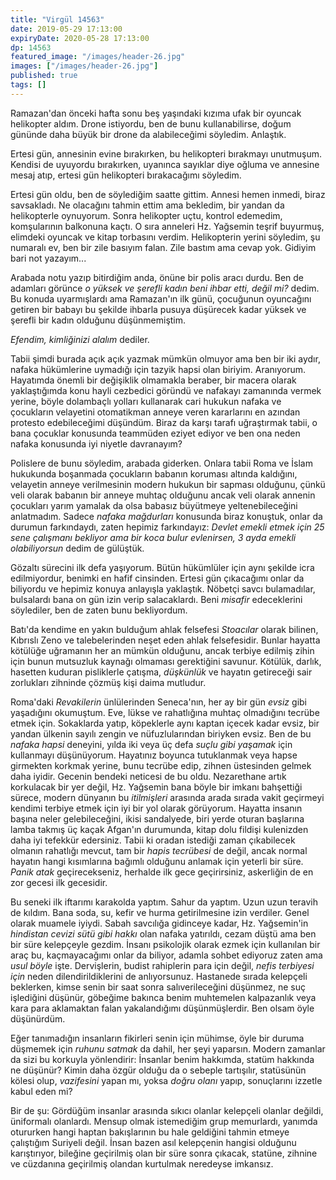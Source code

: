 ```yaml
---
title: "Virgül 14563"
date: 2019-05-29 17:13:00
expiryDate: 2020-05-28 17:13:00
dp: 14563
featured_image: "/images/header-26.jpg"
images: ["/images/header-26.jpg"]
published: true
tags: []
---
```




Ramazan'dan önceki hafta sonu beş yaşındaki kızıma ufak bir oyuncak helikopter
aldım. Drone istiyordu, ben de bunu kullanabilirse, doğum gününde daha büyük bir
drone da alabileceğimi söyledim. Anlaştık.

Ertesi gün, annesinin evine bırakırken, bu helikopteri bırakmayı unutmuşum.
Kendisi de uyuyordu bırakırken, uyanınca sayıklar diye oğluma ve annesine mesaj
atıp, ertesi gün helikopteri bırakacağımı söyledim.

Ertesi gün oldu, ben de söylediğim saatte gittim. Annesi hemen inmedi, biraz
savsakladı. Ne olacağını tahmin ettim ama bekledim, bir yandan da helikopterle
oynuyorum. Sonra helikopter uçtu, kontrol edemedim, komşularının balkonuna
kaçtı. O sıra anneleri Hz. Yağsemin teşrif buyurmuş, elimdeki oyuncak ve kitap
torbasını verdim. Helikopterin yerini söyledim, şu numaralı ev, ben bir zile
basıyım falan. Zile bastım ama cevap yok. Gidiyim bari not yazayım...

Arabada notu yazıp bitirdiğim anda, önüne bir polis aracı durdu. Ben de adamları
görünce *o yüksek ve şerefli kadın beni ihbar etti, değil mi?* dedim. Bu konuda
uyarmışlardı ama Ramazan'ın ilk günü, çocuğunun oyuncağını getiren bir babayı bu
şekilde ihbarla pusuya düşürecek kadar yüksek ve şerefli bir kadın olduğunu
düşünmemiştim.

*Efendim, kimliğinizi alalım* dediler.

Tabii şimdi burada açık açık yazmak mümkün olmuyor ama ben bir iki aydır, nafaka
hükümlerine uymadığı için tazyik hapsi olan biriyim. Aranıyorum. Hayatımda
önemli bir değişiklik olmamakla beraber, bir macera olarak yaklaştığımda konu
hayli cezbedici göründü ve nafakayı zamanında vermek yerine, böyle dolambaçlı
yolları kullanarak cari hukukun nafaka ve çocukların velayetini otomatikman
anneye veren kararlarını en azından protesto edebileceğimi düşündüm. Biraz da
karşı tarafı uğraştırmak tabii, o bana çocuklar konusunda teammüden eziyet
ediyor ve ben ona neden nafaka konusunda iyi niyetle davranayım?

Polislere de bunu söyledim, arabada giderken. Onlara tabii Roma ve İslam
hukukunda boşanmada çocukların babanın koruması altında kaldığını, velayetin
anneye verilmesinin modern hukukun bir sapması olduğunu, çünkü veli olarak
babanın bir anneye muhtaç olduğunu ancak veli olarak annenin çocukları yarım
yamalak da olsa babasız büyütmeye yeltenebileceğini anlatmadım. Sadece *nafaka
mağdurları* konusunda biraz konuştuk, onlar da durumun farkındaydı, zaten
hepimiz farkındayız: *Devlet emekli etmek için 25 sene çalışmanı bekliyor ama
bir koca bulur evlenirsen, 3 ayda emekli olabiliyorsun* dedim de gülüştük.

Gözaltı sürecini ilk defa yaşıyorum. Bütün hükümlüler için aynı şekilde icra
edilmiyordur, benimki en hafif cinsinden. Ertesi gün çıkacağımı onlar da
biliyordu ve hepimiz konuya anlayışla yaklaştık. Nöbetçi savcı bulamadılar,
bulsalardı bana on gün izin verip salacaklardı. Beni *misafir* edeceklerini
söylediler, ben de zaten bunu bekliyordum.

Batı'da kendime en yakın bulduğum ahlak felsefesi *Stoacılar* olarak bilinen,
Kıbrıslı Zeno ve talebelerinden neşet eden ahlak felsefesidir. Bunlar hayatta
kötülüğe uğramanın her an mümkün olduğunu, ancak terbiye edilmiş zihin için
bunun mutsuzluk kaynağı olmaması gerektiğini savunur. Kötülük, darlık, hasetten
kuduran pisliklerle çatışma, *düşkünlük* ve hayatın getireceği sair zorlukları
zihninde çözmüş kişi daima mutludur.

Roma'daki *Revakilerin* ünlülerinden Seneca'nın, her ay bir gün *evsiz* gibi
yaşadığını okumuştum. Eve, lükse ve rahatlığına muhtaç olmadığını tecrübe etmek
için. Sokaklarda yatıp, köpeklerle aynı kaptan içecek kadar evsiz, bir yandan
ülkenin sayılı zengin ve nüfuzlularından biriyken evsiz. Ben de bu *nafaka
hapsi* deneyini, yılda iki veya üç defa *suçlu gibi yaşamak* için kullanmayı
düşünüyorum. Hayatınız boyunca tutuklanmak veya hapse girmekten korkmak yerine,
bunu tecrübe edip, zihnen üstesinden gelmek daha iyidir. Gecenin bendeki
neticesi de bu oldu. Nezarethane artık korkulacak bir yer değil, Hz. Yağsemin
bana böyle bir imkanı bahşettiği sürece, modern dünyanın bu *itilmişleri*
arasında arada sırada vakit geçirmeyi kendimi terbiye etmek için iyi bir yol
olarak görüyorum. Hayatta insanın başına neler gelebileceğini, ikisi sandalyede,
biri yerde oturan başlarına lamba takmış üç kaçak Afgan'ın durumunda, kitap dolu
fildişi kulenizden daha iyi tefekkür edersiniz. Tabii ki oradan istediği zaman
çıkabilecek olmanın rahatlığı mevcut, tam bir *hapis tecrübesi* de değil, ancak
normal hayatın hangi kısımlarına bağımlı olduğunu anlamak için yeterli bir süre.
*Panik atak* geçirecekseniz, herhalde ilk gece geçirirsiniz, askerliğin de en
zor gecesi ilk gecesidir.

Bu seneki ilk iftarımı karakolda yaptım. Sahur da yaptım. Uzun uzun teravih de
kıldım. Bana soda, su, kefir ve hurma getirilmesine izin verdiler. Genel olarak
muamele iyiydi. Sabah savcılığa gidinceye kadar, Hz. Yağsemin'in *hindistan
cevizi sütü gibi hakkı* olan nafaka yatırıldı, cezam düştü ama ben bir süre
kelepçeyle gezdim. İnsanı psikolojik olarak ezmek için kullanılan bir araç bu,
kaçmayacağımı onlar da biliyor, adamla sohbet ediyoruz zaten ama *usul böyle*
işte. Dervişlerin, budist rahiplerin para için değil, *nefis terbiyesi için*
neden dilendirildiklerini de anlıyorsunuz. Hastanede sırada kelepçeli beklerken,
kimse senin bir saat sonra salıverileceğini düşünmez, ne suç işlediğini düşünür,
göbeğime bakınca benim muhtemelen kalpazanlık veya kara para aklamaktan falan
yakalandığımı düşünmüşlerdir. Ben olsam öyle düşünürdüm.

Eğer tanımadığın insanların fikirleri senin için mühimse, öyle bir duruma
düşmemek için *ruhunu satmak* da dahil, her şeyi yaparsın. Modern zamanlar da
sizi bu korkuyla yönlendirir: İnsanlar benim hakkımda, statüm hakkında ne
düşünür? Kimin daha özgür olduğu da o sebeple tartışılır, statüsünün kölesi
olup, *vazifesini* yapan mı, yoksa *doğru olanı* yapıp, sonuçlarını izzetle
kabul eden mi?

Bir de şu: Gördüğüm insanlar arasında sıkıcı olanlar kelepçeli olanlar değildi,
üniformalı olanlardı. Mensup olmak istemediğim grup memurlardı, yanımda
otururken hangi haptan bakışlarının bu hale geldiğini tahmin etmeye çalıştığım
Suriyeli değil. İnsan bazen asıl kelepçenin hangisi olduğunu karıştırıyor,
bileğine geçirilmiş olan bir süre sonra çıkacak, statüne, zihnine ve cüzdanına
geçirilmiş olandan kurtulmak neredeyse imkansız.

